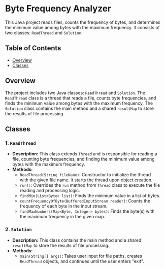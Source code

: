 # Byte Frequency Analyzer

This Java project reads files, counts the frequency of bytes, and determines the minimum value among bytes with the maximum frequency. It consists of two classes: `ReadThread` and `Solution`.

## Table of Contents

- [Overview](#overview)
- [Classes](#classes)

## Overview

The project includes two Java classes: `ReadThread` and `Solution`. The `ReadThread` class is a thread that reads a file, counts byte frequencies, and finds the minimum value among bytes with the maximum frequency. The `Solution` class contains the main method and a shared `resultMap` to store the results of file processing.

## Classes

### 1. `ReadThread`
- **Description:** This class extends `Thread` and is responsible for reading a file, counting byte frequencies, and finding the minimum value among bytes with the maximum frequency.
- **Methods:**
   - `ReadThread(String fileName)`: Constructor to initialize the thread with the given file name. It starts the thread upon object creation.
   - `run()`: Overrides the `run` method from `Thread` class to execute the file reading and processing logic.
   - `findMin(List<Byte> list)`: Finds the minimum value in a list of bytes.
   - `countFrequencyOfByte(BufferedInputStream reader)`: Counts the frequency of each byte in the input stream.
   - `findMaxNumbers(Map<Byte, Integer> bytes)`: Finds the byte(s) with the maximum frequency in the given map.

### 2. `Solution`
- **Description:** This class contains the main method and a shared `resultMap` to store the results of file processing.
- **Methods:**
   - `main(String[] args)`: Takes user input for file paths, creates `ReadThread` objects, and continues until the user enters "exit".

